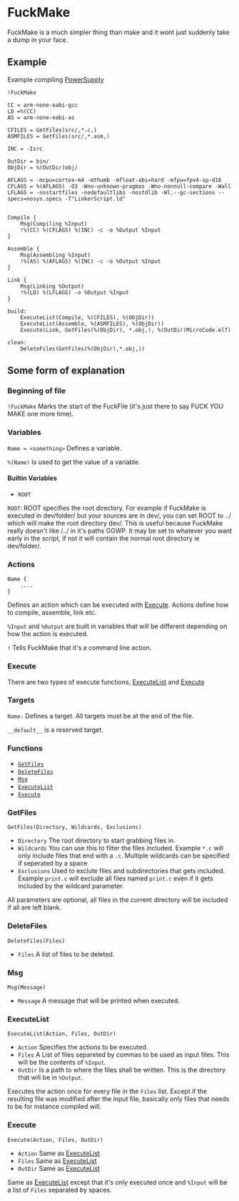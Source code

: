 # FuckMake

FuckMake is a much simpler thing than make and it wont just suddenly take a dump in your face.

## Example

Example compiling [PowerSupply](https://github.com/JeppeSRC/PowerSupply)

```
!FuckMake

CC = arm-none-eabi-gcc
LD =%(CC)
AS = arm-none-eabi-as

CFILES = GetFiles(src/,*.c,)
ASMFILES = GetFiles(src/,*.asm,)

INC = -Isrc

OutDir = bin/
ObjDir = %(OutDir)obj/

AFLAGS = -mcpu=cortex-m4 -mthumb -mfloat-abi=hard -mfpu=fpv4-sp-d16
CFLAGS = %(AFLAGS) -O3 -Wno-unknown-pragmas -Wno-nonnull-compare -Wall
LFLAGS = -nostartfiles -nodefaultlibs -nostdlib -Wl,--gc-sections --specs=nosys.specs -T"LinkerScript.ld"


Compile {
    Msg(Compiling %Input)
    !%(CC) %(CFLAGS) %(INC) -c -o %Output %Input 
}

Assemble {
    Msg(Assembling %Input)
    !%(AS) %(AFLAGS) %(INC) -c -o %Output %Input
}

Link {
    Msg(Linking %Output)
    !%(LD) %(LFLAGS) -o %Output %Input
}

build:
    ExecuteList(Compile, %(CFILES), %(ObjDir))
    ExecuteList(Assemble, %(ASMFILES), %(ObjDir))
    Execute(Link, GetFiles(%(ObjDir), *.obj,), %(OutDir)MicroCode.elf)

clean:
    DeleteFiles(GetFiles(%(ObjDir),*.obj,))

```

## Some form of explanation

### Beginning of file
`!FuckMake` Marks the start of the FuckFile (it's just there to say FUCK YOU MAKE one more time).

### Variables
`Name = <something>` Defines a variable.

`%(Name)` Is used to get the value of a variable.

#### Builtin Variables

-   `ROOT`

`ROOT`: ROOT specifies the root directory. For example if FuckMake is executed in dev/folder/ but your sources are in dev/, you can set ROOT to ../ which will make the root directory dev/. This is useful because FuckMake really doesn't like /../ in it's paths GGWP. It may be set to whatever you want early in the script, if not it will contain the normal root directory ie dev/folder/.

### Actions

```
Name {
    ....
}
```

Defines an action which can be executed with [Execute](#execute). Actions define how to compile, assemble, link etc.

`%Input` and `%Output` are built in variables that will be different depending on how the action is executed.

`!` Tells FuckMake that it's a command line action.

### Execute

There are two types of execute functions, [ExecuteList](#executelist) and [Execute](#executesingle)

### Targets

`Name:` Defines a target. All targets must be at the end of the file. 

`__default__` is a reserved target.

### Functions

-   [`GetFiles`](#getfiles)
-   [`DeleteFiles`](#deletefiles)
-   [`Msg`](#msg)
-   [`ExecuteList`](#executelist)
-   [`Execute`](#executesingle)

### GetFiles

`GetFiles(Directory, Wildcards, Exclusions)` 

-   `Directory` The root directory to start grabbing files in.
-   `Wildcards` You can use this to filter the files included. Example `*.c` will only include files that end with a `.c`. Multiple wildcards can be specified if seperated by a space
-   `Exclusions` Used to exclute files and subdirectories that gets included. Example `print.c` will exclude all files named `print.c` even if it gets included by the wildcard parameter.

All parameters are optional, all files in the current directory will be included if all are left blank.

### DeleteFiles

`DeleteFiles(Files)`

-   `Files` A list of files to be deleted.

### Msg

`Msg(Message)`

-   `Message` A message that will be printed when executed.

### ExecuteList

`ExecuteList(Action, Files, OutDir)`

-   `Action` Specifies the actions to be executed.
-   `Files` A List of files separeted by commas to be used as input files. This will be the contents of `%Input`.
-   `OutDir` Is a path to where the files shall be written. This is the directory that will be in `%Output`.

Executes the action once for every file in the `Files` list. Except if the resulting file was modified after the input file, basically only files that needs to be for instance compiled will.

### <a id="executesingle"></a> Execute ###

`Execute(Action, Files, OutDir)`

-   `Action` Same as [ExecuteList](#executelist)
-   `Files` Same as [ExecuteList](#executelist)
-   `OutDir` Same as [ExecuteList](#executelist)

Same as [ExecuteList](#executelist) except that it's only executed once and `%Input` will be a list of `Files` separated by spaces.
